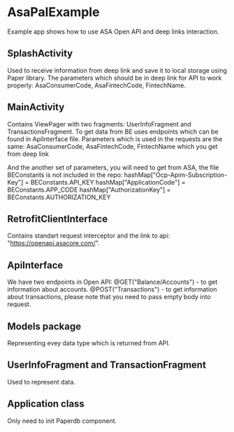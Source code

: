 # AsaPalExample

Example app shows how to use ASA Open API and deep links interaction.

## SplashActivity

Used to receive information from deep link and save it to local storage using Paper library. The parameters which should be in deep link for API to work properly: AsaConsumerCode, AsaFintechCode, FintechName.

## MainActivity

Contains ViewPager with two fragments: UserInfoFragment and TransactionsFragment. To get data from BE uses endpoints which can be found in ApiInterface file. Parameters which is used in the requests are the same: 
AsaConsumerCode, AsaFintechCode, FintechName which you get from deep link

And the another set of parameters, you will need to get from ASA, the file BEConstants is not included in the repo: 
hashMap["Ocp-Apim-Subscription-Key"] = BEConstants.API_KEY
hashMap["ApplicationCode"] = BEConstants.APP_CODE
hashMap["AuthorizationKey"] = BEConstants.AUTHORIZATION_KEY

## RetrofitClientInterface

Contains standart request interceptor and the link to api: "https://openapi.asacore.com/".

## ApiInterface

We have two endpoints in Open API:
@GET("Balance/Accounts") - to get information about accounts.
@POST("Transactions") - to get information about transactions, please note that you need to pass empty body into request.

## Models package

Representing evey data type which is returned from API.

## UserInfoFragment and TransactionFragment

Used to represent data.

## Application class

Only need to init Paperdb component.
